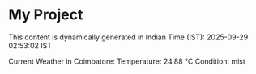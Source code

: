# My Project

This content is dynamically generated in Indian Time (IST): 2025-09-29 02:53:02 IST


Current Weather in Coimbatore:
Temperature: 24.88 °C
Condition: mist
